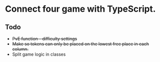 # Connect four game with TypeScript.

## Todo

- ~~PvE function - difficulty settings~~
- ~~Make so tokens can only be placed on the lowest free  place in each column.~~
- Split game logic in classes
